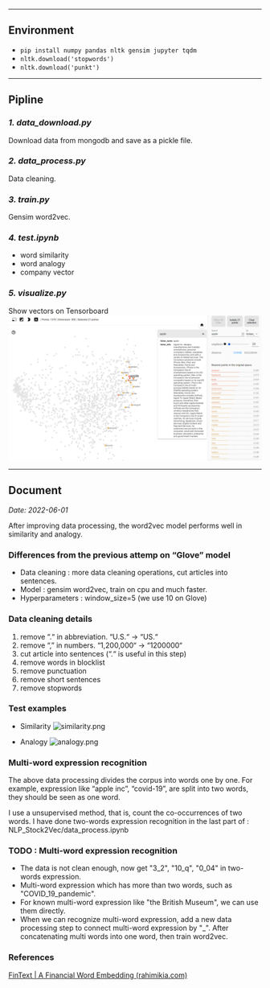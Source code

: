 
---

## **Environment**
- `pip install numpy pandas nltk gensim jupyter tqdm`
- `nltk.download('stopwords')` 
- `nltk.download('punkt')`

---

## **Pipline**
### *1. data_download.py*
Download data from mongodb and save as a pickle file.
### *2. data_process.py*
Data cleaning.
### *3. train.py*
Gensim word2vec.
### *4. test.ipynb*
- word similarity
- word analogy
- company vector
### *5. visualize.py*
Show vectors on Tensorboard
![tensorboard](img/company_vectors.png)


---

## **Document**

*Date: 2022-06-01*

After improving data processing, the word2vec model performs well in similarity and analogy.

### **Differences from the previous attemp on “Glove” model**

- Data cleaning :  more data cleaning operations, cut articles into sentences.
- Model :  gensim word2vec, train on cpu and much faster.
- Hyperparameters :  window_size=5 (we use 10 on Glove)

### **Data cleaning details**

1. remove “.“ in abbreviation.  “U.S.“ → “US.“
2. remove “,” in numbers.  “1,200,000“ → “1200000“
3. cut article into sentences (“.“ is useful in this step)
4. remove words in blocklist
5. remove punctuation
6. remove short sentences
7. remove stopwords

### **Test examples**

- Similarity
![similarity.png](https://upload-images.jianshu.io/upload_images/26964871-bf106c10c861c285.png?imageMogr2/auto-orient/strip%7CimageView2/2/w/1240)

- Analogy
![analogy.png](https://upload-images.jianshu.io/upload_images/26964871-b62038ab3dfe7aa4.png?imageMogr2/auto-orient/strip%7CimageView2/2/w/1240)



### **Multi-word expression recognition**

The above data processing divides the corpus into words one by one. For example, expression like “apple inc”, “covid-19”, are split into two words, they should be seen as one word.

I use a unsupervised method, that is, count the co-occurrences of two words. I have done two-words expression recognition in the last part of :  NLP_Stock2Vec/data_process.ipynb


### **TODO :  Multi-word expression recognition**

- The data is not clean enough, now get "3_2", "10_q", "0_04" in two-words expression.
- Multi-word expression which has more than two words, such as "COVID_19_pandemic".
- For known multi-word expression like "the British Museum", we can use them directly.
- When we can recognize multi-word expression, add a new data processing step to connect multi-word expression by "_". After concatenating multi words into one word, then train word2vec.

### **References**

[FinText | A Financial Word Embedding (rahimikia.com)](https://www.rahimikia.com/fintext)